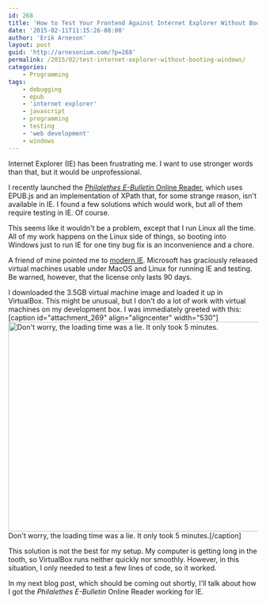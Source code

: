 ```yaml
---
id: 268
title: 'How to Test Your Frontend Against Internet Explorer Without Booting Windows'
date: '2015-02-11T11:15:26-08:00'
author: 'Erik Arneson'
layout: post
guid: 'http://arnesonium.com/?p=268'
permalink: /2015/02/test-internet-explorer-without-booting-windows/
categories:
    - Programming
tags:
    - debugging
    - epub
    - 'internet explorer'
    - javascript
    - programming
    - testing
    - 'web development'
    - windows
---
```


Internet Explorer (IE) has been frustrating me. I want to use stronger words than that, but it would be unprofessional.

I recently launched the <a href="http://arnesonium.com/2015/01/philalethes-e-bulletin-online-reader/" title="Philalethes E-Bulletin Online Reader"><em>Philalethes E-Bulletin</em> Online Reader</a>, which uses EPUB.js and an implementation of XPath that, for some strange reason, isn't available in IE. I found a few solutions which would work, but all of them require testing in IE. Of course.

This seems like it wouldn't be a problem, except that I run Linux all the time. All of my work happens on the Linux side of things, so booting into Windows just to run IE for one tiny bug fix is an inconvenience and a chore.
<!--more-->

A friend of mine pointed me to <a href="https://www.modern.ie/" title="modern.IE: Virtual Machines for running Internet Explorer" target="_blank">modern.IE</a>. Microsoft has graciously released virtual machines usable under MacOS and Linux for running IE and testing. Be warned, however, that the license only lasts 90 days.

I downloaded the 3.5GB virtual machine image and loaded it up in VirtualBox. This might be unusual, but I don't do a lot of work with virtual machines on my development box. I was immediately greeted with this:
[caption id="attachment_269" align="aligncenter" width="530"]<img src="http://arnesonium.com/wp-content/uploads/2015/02/Screenshot-from-2015-02-11-094245.png" alt="Don&#039;t worry, the loading time was a lie. It only took 5 minutes." width="530" height="423" class="size-full wp-image-269" /> Don't worry, the loading time was a lie. It only took 5 minutes.[/caption]

This solution is not the best for my setup. My computer is getting long in the tooth, so VirtualBox runs neither quickly nor smoothly. However, in this situation, I only needed to test a few lines of code, so it worked.

In my next blog post, which should be coming out shortly, I'll talk about how I got the <em>Philalethes E-Bulletin</em> Online Reader working for IE.